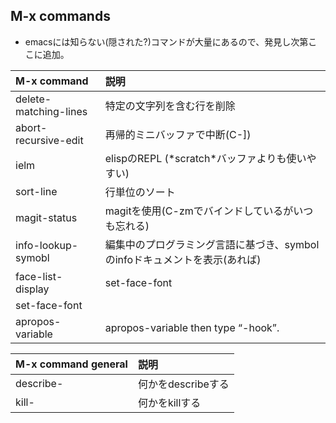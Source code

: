 ## M-x commands

* emacsには知らない(隠された?)コマンドが大量にあるので、発見し次第ここに追加。

| M-x command           | 説明                                                                       |
|:----------------------|:---------------------------------------------------------------------------|
| delete-matching-lines | 特定の文字列を含む行を削除                                                 |
| abort-recursive-edit  | 再帰的ミニバッファで中断(C-])                                              |
| ielm                  | elispのREPL (\*scratch\*バッファよりも使いやすい)                          |
| sort-line             | 行単位のソート                                                             |
| magit-status          | magitを使用(C-zmでバインドしているがいつも忘れる)                          |
| info-lookup-symobl    | 編集中のプログラミング言語に基づき、symbolのinfoドキュメントを表示(あれば) |
| face-list-display     | set-face-font                                                              |
| set-face-font         |                                                                            |
| apropos-variable      | apropos-variable then type “-hook”.

| M-x command general | 説明 |
|:------------------------|:------------------------------------------------------|
| describe-               | 何かをdescribeする |
| kill-                   | 何かをkillする |
